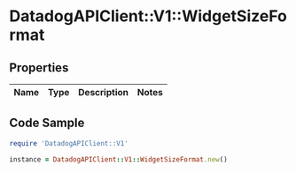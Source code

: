 # DatadogAPIClient::V1::WidgetSizeFormat

## Properties

Name | Type | Description | Notes
------------ | ------------- | ------------- | -------------

## Code Sample

```ruby
require 'DatadogAPIClient::V1'

instance = DatadogAPIClient::V1::WidgetSizeFormat.new()
```



